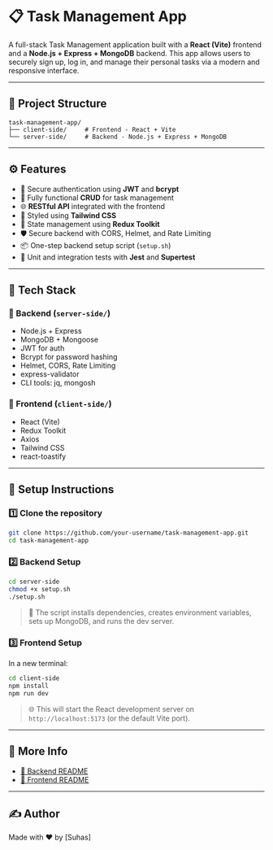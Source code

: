 # 📋 Task Management App

A full-stack Task Management application built with a **React (Vite)** frontend and a **Node.js + Express + MongoDB** backend. This app allows users to securely sign up, log in, and manage their personal tasks via a modern and responsive interface.

---

## 🧩 Project Structure

```
task-management-app/
├── client-side/     # Frontend - React + Vite
└── server-side/     # Backend - Node.js + Express + MongoDB
```

---

## ⚙️ Features

- 🔐 Secure authentication using **JWT** and **bcrypt**
- 🧾 Fully functional **CRUD** for task management
- 🌐 **RESTful API** integrated with the frontend
- 🎨 Styled using **Tailwind CSS**
- 🧠 State management using **Redux Toolkit**
- 🛡️ Secure backend with CORS, Helmet, and Rate Limiting
- 📦 One-step backend setup script (`setup.sh`)
- 🧪 Unit and integration tests with **Jest** and **Supertest**

---

## 🚀 Tech Stack

### 🔧 Backend (`server-side/`)
- Node.js + Express
- MongoDB + Mongoose
- JWT for auth
- Bcrypt for password hashing
- Helmet, CORS, Rate Limiting
- express-validator
- CLI tools: jq, mongosh

### 🎨 Frontend (`client-side/`)
- React (Vite)
- Redux Toolkit
- Axios
- Tailwind CSS
- react-toastify

---

## 📂 Setup Instructions

### 1️⃣ Clone the repository

```bash
git clone https://github.com/your-username/task-management-app.git
cd task-management-app
```

### 2️⃣ Backend Setup

```bash
cd server-side
chmod +x setup.sh
./setup.sh
```

> 🔐 The script installs dependencies, creates environment variables, sets up MongoDB, and runs the dev server.

### 3️⃣ Frontend Setup

In a new terminal:

```bash
cd client-side
npm install
npm run dev
```

> 🌐 This will start the React development server on `http://localhost:5173` (or the default Vite port).

---

## 📁 More Info

- [🔧 Backend README](./sever-side/README.md)
- [🎨 Frontend README](./client-side/README.md)

---

## ✍️ Author

Made with ❤️ by [Suhas]

